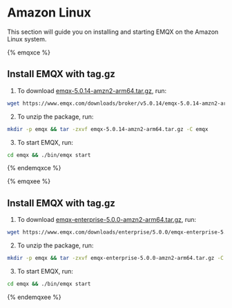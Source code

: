 # Amazon Linux

This section will guide you on installing and starting EMQX on the Amazon Linux system.

{% emqxce %}

## Install EMQX with tag.gz

1. To download [emqx-5.0.14-amzn2-arm64.tar.gz](https://www.emqx.com/downloads/broker/v5.0.14/emqx-5.0.14-amzn2-arm64.tar.gz), run:

```bash
wget https://www.emqx.com/downloads/broker/v5.0.14/emqx-5.0.14-amzn2-arm64.tar.gz
```

2. To unzip the package, run:

```bash
mkdir -p emqx && tar -zxvf emqx-5.0.14-amzn2-arm64.tar.gz -C emqx
```

3. To start EMQX, run:

```bash
cd emqx && ./bin/emqx start
```


{% endemqxce %}

{% emqxee %}

## Install EMQX with tag.gz

1. To download [emqx-enterprise-5.0.0-amzn2-arm64.tar.gz](https://www.emqx.com/downloads/enterprise/5.0.0/emqx-enterprise-5.0.0-amzn2-arm64.tar.gz), run:

```bash
wget https://www.emqx.com/downloads/enterprise/5.0.0/emqx-enterprise-5.0.0-amzn2-arm64.tar.gz
```

2. To unzip the package, run:

```bash
mkdir -p emqx && tar -zxvf emqx-enterprise-5.0.0-amzn2-arm64.tar.gz -C emqx
```

3. To start EMQX, run:

```bash
cd emqx && ./bin/emqx start
```

{% endemqxee %}